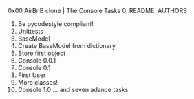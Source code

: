 0x00 AirBnB clone | The Console
Tasks
0. README, AUTHORS
1. Be pycodestyle compliant!
2. Unittests
3. BaseModel
4. Create BaseModel from dictionary
5. Store first object
6. Console 0.0.1
7. Console 0.1
8. First User
9. More classes!
10. Console 1.0
... and seven adance tasks

